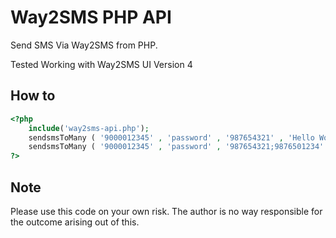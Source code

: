 Way2SMS PHP API
=============

Send SMS Via Way2SMS from PHP.  

Tested Working with Way2SMS UI Version 4


How to
-------
```php
<?php
    include('way2sms-api.php');
    sendsmsToMany ( '9000012345' , 'password' , '987654321' , 'Hello World');   
    sendsmsToMany ( '9000012345' , 'password' , '987654321;9876501234' , 'Hello World');   
?>
```


Note
-------
Please use this code on your own risk. The author is no way responsible for the outcome arising out of this.